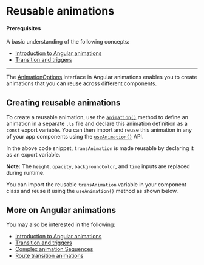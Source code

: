 # Reusable animations

#### Prerequisites

A basic understanding of the  following concepts:

* [Introduction to Angular animations](guide/animations)
* [Transition and triggers](guide/transition-and-triggers)

<hr>

The [AnimationOptions](https://angular.io/api/animations/AnimationOptions) interface in Angular animations enables you to create animations that you can reuse across different components.

## Creating reusable animations

To create a reusable animation, use the [`animation()`](https://angular.io/api/animations/animation) method to define an animation in a separate `.ts` file and declare this animation definition as a `const` export variable. You can then import and reuse this animation in any of your app components using the [`useAnimation()`](https://angular.io/api/animations/useAnimation) API.

<code-example path="animations/src/app/animations.ts" header="src/app/animations.ts" region="reusable" language="typescript" linenums="false">
</code-example>

In the above code snippet, `transAnimation` is made reusable by declaring it as an export variable.

<div class="alert is-helpful">

**Note:** The `height`, `opacity`, `backgroundColor`, and `time` inputs are replaced during runtime.
</div>

You can import the reusable `transAnimation` variable in your component class and reuse it using the `useAnimation()` method as shown below.

<code-example path="animations/src/app/open-close.component.3.ts" header="src/app/open-close.component.ts" region="reusable" language="typescript" linenums="false">
</code-example>

## More on Angular animations

You may also be interested in the following:

* [Introduction to Angular animations](guide/animations)
* [Transition and triggers](guide/transition-and-triggers)
* [Complex animation Sequences](guide/complex-animation-sequences)
* [Route transition animations](guide/route-animations)
